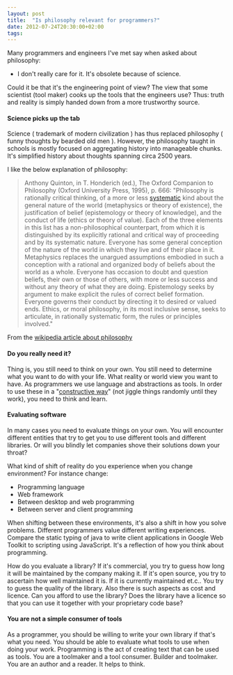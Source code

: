 ```yaml
---
layout: post
title:  "Is philosophy relevant for programmers?"
date: 2012-07-24T20:30:00+02:00
tags:
---
```


Many programmers and engineers I've met say when asked about philosophy:

- I don't really care for it. It's obsolete because of science.

Could it be that it's the engineering point of view? The view that some scientist (tool maker) cooks up the tools that the engineers use? Thus: truth and reality is simply handed down from a more trustworthy source.

#### Science picks up the tab

Science ( trademark of modern civilization ) has thus replaced philosophy ( funny thoughts by bearded old men ). However, the philosophy taught in schools is mostly focused on aggregating history into manageable chunks. It's simplified history about thoughts spanning circa 2500 years.

I like the below explanation of philosophy:
> Anthony Quinton, in T. Honderich (ed.), The Oxford Companion to Philosophy (Oxford University Press, 1995), p. 666: "Philosophy is rationally critical thinking, of a more or less [systematic](http://en.wikipedia.org/wiki/Systematic) kind about the general nature of the world (metaphysics or theory of existence), the justification of belief (epistemology or theory of knowledge), and the conduct of life (ethics or theory of value). Each of the three elements in this list has a non-philosophical counterpart, from which it is distinguished by its explicitly rational and critical way of proceeding and by its systematic nature. Everyone has some general conception of the nature of the world in which they live and of their place in it. Metaphysics replaces the unargued assumptions embodied in such a conception with a rational and organized body of beliefs about the world as a whole. Everyone has occasion to doubt and question beliefs, their own or those of others, with more or less success and without any theory of what they are doing. Epistemology seeks by argument to make explicit the rules of correct belief formation. Everyone governs their conduct by directing it to desired or valued ends. Ethics, or moral philosophy, in its most inclusive sense, seeks to articulate, in rationally systematic form, the rules or principles involved."

From the [wikipedia article about philosophy](http://en.wikipedia.org/wiki/Philosophy#cite_note-)

#### Do you really need it?

Thing is, you still need to think on your own. You still need to determine what you want to do with your life. What reality or world view you want to have. As programmers we use language and abstractions as tools. In order to use these in a "[constructive way](https://patchwork.kernel.org/patch/705751/)" (not jiggle things randomly until they work), you need to think and learn.

#### Evaluating software

In many cases you need to evaluate things on your own. You will encounter different entities that try to get you to use different tools and different libraries. Or will you blindly let companies shove their solutions down your throat?

What kind of shift of reality do you experience when you change environment? For instance change:

- Programming language
- Web framework
- Between desktop and web programming
- Between server and client programming

When shifting between these environments, it's also a shift in how you solve problems. Different programmers value different writing experiences. Compare the static typing of java to write client applications in Google Web Toolkit to scripting using JavaScript. It's a reflection of how you think about programming.

How do you evaluate a library? If it's commercial, you try to guess how long it will be maintained by the company making it. If it's open source, you try to ascertain how well maintained it is. If it is currently maintained et.c.. You try to guess the quality of the library. Also there is such aspects as cost and licence. Can you afford to use the library? Does the library have a licence so that you can use it together with your proprietary code base?

#### You are not a simple consumer of tools

As a programmer, you should be willing to write your own library if that's what you need. You should be able to evaluate what tools to use when doing your work. Programming is the act of creating text that can be used as tools. You are a toolmaker and a tool consumer. Builder and toolmaker. You are an author and a reader. It helps to think.
